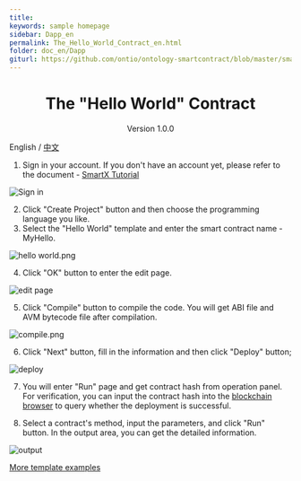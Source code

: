 ```yaml
---
title:
keywords: sample homepage
sidebar: Dapp_en
permalink: The_Hello_World_Contract_en.html
folder: doc_en/Dapp
giturl: https://github.com/ontio/ontology-smartcontract/blob/master/smart-contract-tutorial/The_Hello_World_Contract.md
---
```


<h1 align="center">The "Hello World" Contract</h1>

<p align="center" class="version">Version 1.0.0 </p>

English / [中文](./The_Hello_World_Contract_zh.html) 

1. Sign in your account. If you don't have an account yet, please refer to the document - [SmartX Tutorial](./SmartX_Tutorial_en.html) 

![Sign in](https://upload-images.jianshu.io/upload_images/150344-f8146934d44ac5d8.png?imageMogr2/auto-orient/strip%7CimageView2/2/w/1240)

2. Click "Create Project" button and then choose the programming language you like. 
3. Select the "Hello World" template and enter the smart contract name -  MyHello.

![hello world.png](https://upload-images.jianshu.io/upload_images/150344-4636e17ee9b05815.png?imageMogr2/auto-orient/strip%7CimageView2/2/w/1240)

4. Click "OK" button to enter the edit page. 

![edit page](https://upload-images.jianshu.io/upload_images/150344-41cbc6bd264e3b84.png?imageMogr2/auto-orient/strip%7CimageView2/2/w/1240)


5. Click "Compile" button to compile the code. You will get ABI file and AVM bytecode file after compilation.

![compile.png](http://wx1.sinaimg.cn/mw690/0060lm7Tly1fstjgqfhd5j30ez0me0u7.jpg)

6. Click "Next" button, fill in the information and then click "Deploy" button;

![deploy](https://upload-images.jianshu.io/upload_images/150344-06d5ca653151de1a.png?imageMogr2/auto-orient/strip%7CimageView2/2/w/1240)


7. You will enter "Run" page and get contract hash from operation panel. For verification, you can input the contract hash into the [blockchain browser](https://explorer.ont.io/) to query whether the deployment is successful.

8. Select a contract's method, input the parameters, and click "Run" button. In the output area, you can get the detailed information.

![output](https://upload-images.jianshu.io/upload_images/150344-9bb61d0bb6b31aea.png?imageMogr2/auto-orient/strip%7CimageView2/2/w/1240)

[More template examples](https://github.com/ontio/ontology-smartcontract/tree/master/smart-contract-tutorial/examples)
